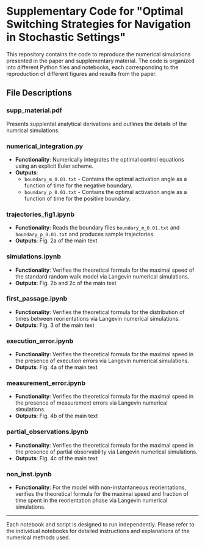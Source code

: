 # Supplementary Code for "Optimal Switching Strategies for Navigation in Stochastic Settings"

This repository contains the code to reproduce the numerical simulations presented in the paper and supplementary material. The code is organized into different Python files and notebooks, each corresponding to the reproduction of different figures and results from the paper.

## File Descriptions


### supp_material.pdf
Presents supplental analytical derivations and outlines the details of the numrical simulations.

### numerical_integration.py
- **Functionality**: Numerically integrates the optimal control equations using an explicit Euler scheme.
- **Outputs**: 
  - `boundary_m_0.01.txt` - Contains the optimal activation angle as a function of time for the negative boundary.
  - `boundary_p_0.01.txt` - Contains the optimal activation angle as a function of time for the positive boundary.

### trajectories_fig1.ipynb
- **Functionality**: Reads the boundary files `boundary_m_0.01.txt` and `boundary_p_0.01.txt` and produces sample trajectories.
- **Outputs**: Fig. 2a of the main text
  
### simulations.ipynb
- **Functionality**: Verifies the theoretical formula for the maximal speed of the standard random walk model via Langevin numerical simulations.
- **Outputs**: Fig. 2b and 2c of the main text

### first_passage.ipynb
- **Functionality**: Verifies the theoretical formula for the distribution of times between reorientations via Langevin numerical simulations.
-  **Outputs**: Fig. 3 of the main text


### execution_error.ipynb
- **Functionality**: Verifies the theoretical formula for the maximal speed in the presence of execution errors via Langevin numerical simulations.
- **Outputs**: Fig. 4a of the main text
  
### measurement_error.ipynb
- **Functionality**: Verifies the theoretical formula for the maximal speed in the presence of measurement errors via Langevin numerical simulations.
-  **Outputs**: Fig. 4b of the main text

### partial_observations.ipynb
- **Functionality**: Verifies the theoretical formula for the maximal speed in the presence of partial observability via Langevin numerical simulations.
- **Outputs**: Fig. 4c of the main text

### non_inst.ipynb
- **Functionality**: For the model with non-instantaneous reorientations, verifies the theoretical formula for the  maximal speed and fraction of time spent in the reorientation phase via Langevin numerical simulations.

---

Each notebook and script is designed to run independently. Please refer to the individual notebooks for detailed instructions and explanations of the numerical methods used.

